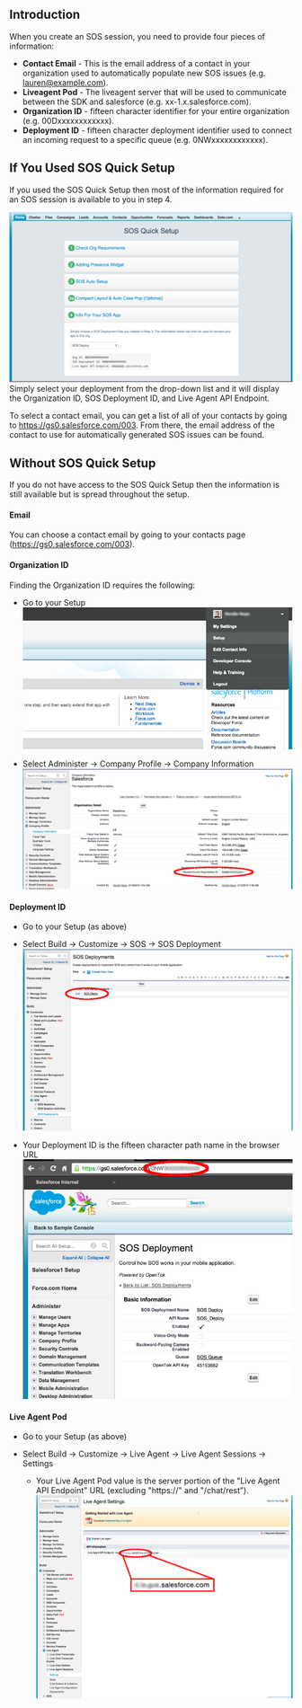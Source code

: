 ## Introduction
When you create an SOS session, you need to provide four pieces of information:
- **Contact Email** - This is the email address of a contact in your organization used to automatically populate new SOS issues (e.g. lauren@example.com).
- **Liveagent Pod** - The liveagent server that will be used to communicate between the SDK and salesforce (e.g. xx-1.x.salesforce.com).
- **Organization ID** - fifteen character identifier for your entire organization (e.g. 00Dxxxxxxxxxxxx).
- **Deployment ID** - fifteen character deployment identifier used to connect an incoming request to a specific queue (e.g. 0NWxxxxxxxxxxxx).

## If You Used SOS Quick Setup
If you used the SOS Quick Setup then most of the information required for an SOS session is available to you in step 4.

 ![](./SOS_Quick_Setup.png)
Simply select your deployment from the drop-down list and it will display the Organization ID, SOS Deployment ID, and Live Agent API Endpoint.

To select a contact email, you can get a list of all of your contacts by going to https://gs0.salesforce.com/003. From there, the email address of the contact to use for automatically generated SOS issues can be found.

## Without SOS Quick Setup
If you do not have access to the SOS Quick Setup then the information is still available but is spread throughout the setup.
#### Email
You can choose a contact email by going to your contacts page (https://gs0.salesforce.com/003).

#### Organization ID
Finding the Organization ID requires the following:
- Go to your Setup
![](./Setup.png)

- Select Administer -> Company Profile -> Company Information
![](./Org_ID.png)

#### Deployment ID
- Go to your Setup (as above)

- Select Build -> Customize -> SOS -> SOS Deployment
![](./Deployment.png)

- Your Deployment ID is the fifteen character path name in the browser URL
 ![](./Deployment_URL.png)

#### Live Agent Pod
- Go to your Setup (as above)

- Select Build -> Customize -> Live Agent -> Live Agent Sessions -> Settings
  - Your Live Agent Pod value is the server portion of the "Live Agent API Endpoint" URL (excluding "https://" and "/chat/rest").
![](./Liveagent_Pod.png)
